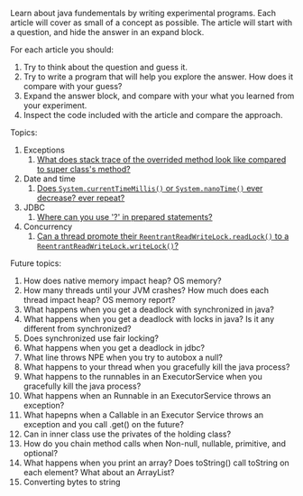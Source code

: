 Learn about java fundementals by writing experimental programs.
Each article will cover as small of a concept as possible.
The article will start with a question, and hide the answer in an expand block.

For each article you should:

1. Try to think about the question and guess it.
2. Try to write a program that will help you explore the answer. How does it
   compare with your guess?
3. Expand the answer block, and compare with your what you learned from your
   experiment.
4. Inspect the code included with the article and compare the approach.


Topics:

1. Exceptions
    1. [What does stack trace of the overrided method look like compared to super class's method?](stack_trace_super_sub_classes/README.md)
1. Date and time
    1. [Does `System.currentTimeMillis()` or `System.nanoTime()` ever decrease? ever repeat?](millis_nanos_repeat_or_decrease/README.md)
2. JDBC
    1. [Where can you use '?' in prepared statements?](prepared_statement_limits/README.md)
3. Concurrency
    1. [Can a thread promote their `ReentrantReadWriteLock.readLock()` to a `ReentrantReadWriteLock.writeLock()`?](read_write_lock_promotion/README.md)

Future topics:

1. How does native memory impact heap? OS memory?
1. How many threads until your JVM crashes? How much does each thread impact
   heap? OS memory report? 
1. What happens when you get a deadlock with synchronized in java?
1. What happens when you get a deadlock with locks in java? Is it any different
   from synchronized?
1. Does synchronized use fair locking?
2. What happens when you get a deadlock in jdbc?
3. What line throws NPE when you try to autobox a null?
6. What happens to your thread when you gracefully kill the java process?
7. What happens to the runnables in an ExecutorService when you gracefully kill the java process?
8. What happens when an Runnable in an ExecutorService throws an exception?
9. What hapepns when a Callable in an Executor Service throws an exception and
   you call .get() on the future?
10. Can in inner class use the privates of the holding class?
11. How do you chain method calls when Non-null, nullable, primitive, and
    optional?
12. What happens when you print an array? Does toString() call toString on each
    element? What about an ArrayList?
5. Converting bytes to string
